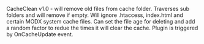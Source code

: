 CacheClean v1.0 - will remove old files from cache folder. Traverses sub folders and will remove if empty. Will ignore .htaccess, index.html and certain MODX system cache files. Can set the file age for deleting and add a random factor to redue the times it will clear the cache. Plugin is triggered by OnCacheUpdate  event.
